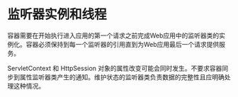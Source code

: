 # 监听器实例和线程

容器需要在开始执行进入应用的第一个请求之前完成Web应用中的监听器类的实例化。容器必须保持到每一个监听器的引用直到为Web应用最后一个请求提供服务。

ServletContext 和 HttpSession 对象的属性改变可能会同时发生。不要求容器同步到属性监听器类产生的通知。维护状态的监听器类负责数据的完整性且应明确处理这种情况。